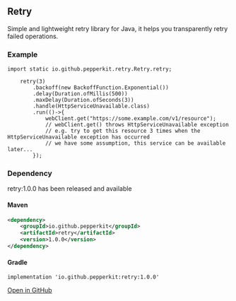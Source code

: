 ## Retry
Simple and lightweight retry library for Java, it helps you transparently retry failed operations.

### Example

```
import static io.github.pepperkit.retry.Retry.retry;

    retry(3)
        .backoff(new BackoffFunction.Exponential())
        .delay(Duration.ofMillis(500))
        .maxDelay(Duration.ofSeconds(3))
        .handle(HttpServiceUnavailable.class)
        .run(()->{
            webClient.get("https://some.example.com/v1/resource");
            // webClient.get() throws HttpServiceUnavailable exception
            // e.g. try to get this resource 3 times when the HttpServiceUnavailable exception has occurred
            // we have some assumption, this service can be available later...
        });
```
### Dependency
retry:1.0.0 has been released and available

#### Maven
```xml
<dependency>
    <groupId>io.github.pepperkit</groupId>
    <artifactId>retry</artifactId>
    <version>1.0.0</version>
</dependency>
```

#### Gradle
```shell
implementation 'io.github.pepperkit:retry:1.0.0'
```

[Open in GitHub](https://github.com/pepperkit/retry)
